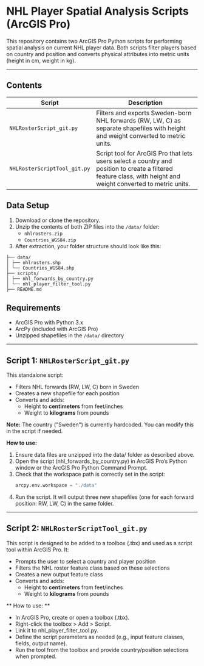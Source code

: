 # NHL Player Spatial Analysis Scripts (ArcGIS Pro)

This repository contains two ArcGIS Pro Python scripts for performing spatial analysis on current NHL player data. Both scripts filter players based on country and position and converts physical attributes into metric units (height in cm, weight in kg).

---

## Contents

| Script                         | Description                                                                 |
|--------------------------------|-----------------------------------------------------------------------------|
| `NHLRosterScript_git.py`   | Filters and exports Sweden-born NHL forwards (RW, LW, C) as separate shapefiles with height and weight converted to metric units. |
| `NHLRosterScriptTool_git.py`    | Script tool for ArcGIS Pro that lets users select a country and position to create a filtered feature class, with height and weight converted to metric units. |


## Data Setup
1. Download or clone the repository.
2. Unzip the contents of both ZIP files into the `/data/` folder:
   - `nhlrosters.zip`
   - `Countries_WGS84.zip`
3. After extraction, your folder structure should look like this:

```your-repo/
├── data/
│ ├── nhlrosters.shp
│ └── Countries_WGS84.shp
├── scripts/
│ ├── nhl_forwards_by_country.py
│ └── nhl_player_filter_tool.py
├── README.md
```````

## Requirements

- ArcGIS Pro with Python 3.x
- ArcPy (included with ArcGIS Pro)
- Unzipped shapefiles in the `/data/` directory

---

## Script 1: `NHLRosterScript_git.py`
This standalone script:

- Filters NHL forwards (RW, LW, C) born in Sweden
- Creates a new shapefile for each position
- Converts and adds:
  - Height to **centimeters** from feet/inches
  - Weight to **kilograms** from pounds

**Note:** The country ("Sweden") is currently hardcoded. You can modify this in the script if needed.

**How to use:**
1. Ensure data files are unzipped into the data/ folder as described above.
2. Open the script (nhl_forwards_by_country.py) in ArcGIS Pro’s Python window or the ArcGIS Pro Python Command Prompt.
3. Check that the workspace path is correctly set in the script:
   ```python
   arcpy.env.workspace = "./data"
5. Run the script. It will output three new shapefiles (one for each forward position: RW, LW, C) in the same folder.

---

## Script 2: `NHLRosterScriptTool_git.py`
This script is designed to be added to a toolbox (.tbx) and used as a script tool within ArcGIS Pro. It:

- Prompts the user to select a country and player position
- Filters the NHL roster feature class based on these selections
- Creates a new output feature class
- Converts and adds:
  - Height to **centimeters** from feet/inches
  - Weight to **kilograms** from pounds

** How to use: **
- In ArcGIS Pro, create or open a toolbox (.tbx).
- Right-click the toolbox > Add > Script.
- Link it to nhl_player_filter_tool.py.
- Define the script parameters as needed (e.g., input feature classes, fields, output name).
- Run the tool from the toolbox and provide country/position selections when prompted.

